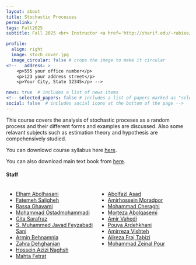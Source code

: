 ```yaml
---
layout: about
title: Stochastic Processes
permalink: /
tags: Fall2025
subtitle: Fall 2025 <br> Instructor <a href='http://sharif.edu/~rabiee/'>Hamid R. Rabiee</a>

profile:
  align: right
  image: stoch_cover.jpg
  image_circular: false # crops the image to make it circular
<!--   address: >
    <p>555 your office number</p>
    <p>123 your address street</p>
    <p>Your City, State 12345</p> -->

news: true  # includes a list of news items
<!-- selected_papers: false # includes a list of papers marked as "selected={true}"
social: false  # includes social icons at the bottom of the page -->
---
```

This course covers the analysis of stochastic proceses as a random process and their different forms and examples are discussed. Also some relavant subjects such as estimation theory and hypothesis are compehensively studied.

<!-- You can downlowd course syllabus <a href="/assets/Fall2024/pdf/Fall-2023_Syllabus_Stocahstic_Processes_Rabiee.pdf">here</a>. -->
You can downlowd course syllabus here <a href="/assets/Fall2025/Stochastic2025_syllabus.pdf">here</a>.

You can also download main text book from <a href="/assets/Fall2025/Papoulis-Fourth.zip">here</a>.

<h4>Staff</h4>
<div style="display: flex;">
  <div style="flex: 1; padding: 3px;">
    <ul>
      <li><a href="mailto:elhamabolhasani1999@gmail.com">Elham Abolhasani</a></li>
      <li><a href="mailto:fa.saligheh@gmail.com">Fatemeh Saligheh</a></li>
      <li><a href="mailto:rassa.gh@gmail.com">Rassa Ghavami</a></li>
      <li><a href="mailto:mohammad.ostad73@gmail.com">Mohammad Ostadmohammadi</a></li>
      <li><a href="mailto:sarafraz@ce.sharif.edu, mrafiei@ce.sharif.edu">Gita Sarafraz</a></li>
      <li><a href="mailto:smjfas@gmail.com">S. Muhammed Javad Feyzabadi Sani</a></li>
      <li><a href="mailto:arminbehnamnia@gmail.com">Armin Behnamnia</a></li>
      <li><a href="mailto:zahra.dehghanian97@gmail.com">Zahra Dehghanian</a></li>
      <li><a href="mailto:hossein.azizi@gmail.com">Hossein Azizi Naghsh</a></li>
      <li><a href="mailto:77fetrat@gmail.com">Mahta Fetrat</a></li>
    </ul>
  </div>
  <div style="flex: 1; padding: 3px;">
    <ul>
      <li><a href="mailto:a.asad@sharif.edu">Abolfazl Asad</a></li>
      <li><a href="mailto:a.moradpour1378@gmail.com">Amirhossein Moradpor</a></li>
      <li><a href="mailto:mohammad.cheraghi80@gmail.com">Mohammad Cheraghi</a></li>
      <li><a href="mailto:a.re.morteza@gmail.com">Morteza Abolqasemi</a></li>
      <li><a href="mailto:amirvahedi81328@gmail.com">Amir Vahedi</a></li>
      <li><a href="mailto:pouya.ardehkhani02@sharif.edu">Pouya Ardehkhani</a></li>
      <li><a href="mailto:amirreza.vishteh@ce.sharif.edu">Amirreza Vishteh</a></li>
      <li><a href="mailto:alireza15farajtabrizi@gmail.com">Alireza Fraj Tabizi</a></li>
      <li><a href="mailto:zeinalpour.mo@gmail.com">Mohammad Zeinal Pour</a></li>
    </ul>
  </div>
</div>


